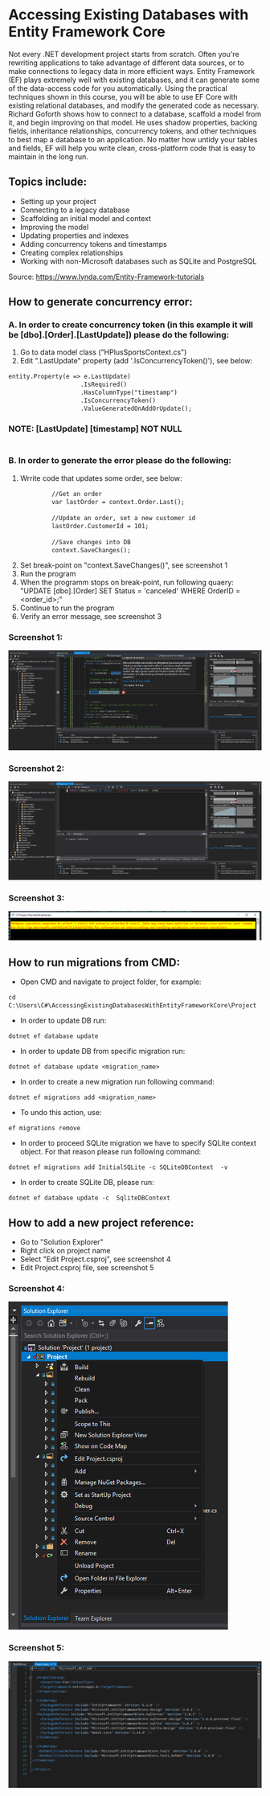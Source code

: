 # Accessing Existing Databases with Entity Framework Core

Not every .NET development project starts from scratch. Often you're rewriting applications to take advantage of different data sources, or to make connections to legacy data in more efficient ways. Entity Framework (EF) plays extremely well with existing databases, and it can generate some of the data-access code for you automatically. Using the practical techniques shown in this course, you will be able to use EF Core with existing relational databases, and modify the generated code as necessary. Richard Goforth shows how to connect to a database, scaffold a model from it, and begin improving on that model. He uses shadow properties, backing fields, inheritance relationships, concurrency tokens, and other techniques to best map a database to an application. No matter how untidy your tables and fields, EF will help you write clean, cross-platform code that is easy to maintain in the long run.

## Topics include:
* Setting up your project
* Connecting to a legacy database
* Scaffolding an initial model and context
* Improving the model
* Updating properties and indexes
* Adding concurrency tokens and timestamps
* Creating complex relationships
* Working with non-Microsoft databases such as SQLite and PostgreSQL<br/>

Source: https://www.lynda.com/Entity-Framework-tutorials

## How to generate concurrency error:<br/>

### A. In order to create concurrency token (in this example it will be [dbo].[Order].[LastUpdate]) please do the following:<br/>
1. Go to data model class ("HPlusSportsContext.cs")<br/>
2. Edit ".LastUpdate" property (add '.IsConcurrencyToken()'), see below:<br/>
```
entity.Property(e => e.LastUpdate)
                    .IsRequired()
                    .HasColumnType("timestamp")
                    .IsConcurrencyToken()
                    .ValueGeneratedOnAddOrUpdate();
```

### NOTE: [LastUpdate] [timestamp] NOT NULL <br/><br/>

### B. In order to generate the error please do the following:<br/>
1. Wrrite code that updates some order, see below:<br/>
```
			//Get an order
            var lastOrder = context.Order.Last();
			
            //Update an order, set a new customer id
            lastOrder.CustomerId = 101;
			
            //Save changes into DB
            context.SaveChanges();
```

2. Set break-point on "context.SaveChanges()", see screenshot 1<br/>
3. Run the program<br/>
4. When the programm stops on break-point, run following quaery: "UPDATE [dbo].[Order] SET Status = 'canceled' WHERE OrderID = <order_id>;"
5. Continue to run the program<br/>
6. Verify an error message, see screenshot 3<br/>


### Screenshot 1:
![GUI](https://github.com/ikostan/AccessingExistingDatabasesWithEntityFrameworkCore/blob/master/Img/concurrency_error_1.PNG?raw=true "GUI screenshot")

### Screenshot 2:
![GUI](https://github.com/ikostan/AccessingExistingDatabasesWithEntityFrameworkCore/blob/master/Img/concurrency_error_2.PNG?raw=true "GUI screenshot")

### Screenshot 3:
![GUI](https://github.com/ikostan/AccessingExistingDatabasesWithEntityFrameworkCore/blob/master/Img/concurrency_error_3.PNG?raw=true "GUI screenshot")

## How to run migrations from CMD:<br/>
- Open CMD and navigate to project folder, for example: 
```
cd C:\Users\C#\AccessingExistingDatabasesWithEntityFrameworkCore\Project
```
- In order to update DB run: 
```
dotnet ef database update
```
- In order to update DB from specific migration run: 
```
dotnet ef database update <migration_name>
```
- In order to create a new migration run following command: 
```
dotnet ef migrations add <migration_name>
```
- To undo this action, use:
```
ef migrations remove
```
- In order to proceed SQLite migration we have to specify SQLite context object. For that reason please run following command:
```
dotnet ef migrations add InitialSQLite -c SQLiteDBContext  -v
```
- In order to create SQLite DB, please run:
```
dotnet ef database update -c  SqliteDBContext
```

## How to add a new project reference:<br/>
- Go to "Solution Explorer"
- Right click on project name 
- Select "Edit Project.csproj", see screenshot 4
- Edit Project.csproj file, see screenshot 5

### Screenshot 4:
![GUI](https://github.com/ikostan/AccessingExistingDatabasesWithEntityFrameworkCore/blob/master/Img/project_references_1.PNG?raw=true "GUI screenshot")

### Screenshot 5:
![GUI](https://github.com/ikostan/AccessingExistingDatabasesWithEntityFrameworkCore/blob/master/Img/project_references_2.PNG?raw=true "GUI screenshot")
